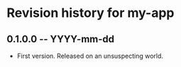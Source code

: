 # Revision history for my-app

## 0.1.0.0 -- YYYY-mm-dd

* First version. Released on an unsuspecting world.
